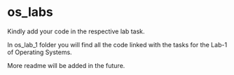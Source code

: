 # os_labs
Kindly add your code in the respective lab task.

In os_lab_1 folder you will find all the code linked with the tasks for the Lab-1 of Operating Systems.

More readme will be added in the future.

